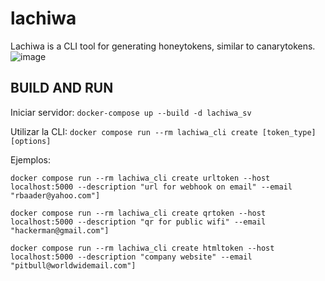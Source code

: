 # lachiwa
Lachiwa is a CLI tool for generating honeytokens, similar to canarytokens.
![image](https://github.com/vicentevieytes/lachiwa/assets/73846744/48ced5f0-e025-4a0e-9482-da2fc104279f)


## BUILD AND RUN

Iniciar servidor:
```docker-compose up --build -d lachiwa_sv```

Utilizar la CLI:
```docker compose run --rm lachiwa_cli create [token_type] [options]```

Ejemplos:
```
docker compose run --rm lachiwa_cli create urltoken --host localhost:5000 --description "url for webhook on email" --email "rbaader@yahoo.com"]
```
```
docker compose run --rm lachiwa_cli create qrtoken --host localhost:5000 --description "qr for public wifi" --email "hackerman@gmail.com"]
```
```
docker compose run --rm lachiwa_cli create htmltoken --host localhost:5000 --description "company website" --email "pitbull@worldwidemail.com"]
```
